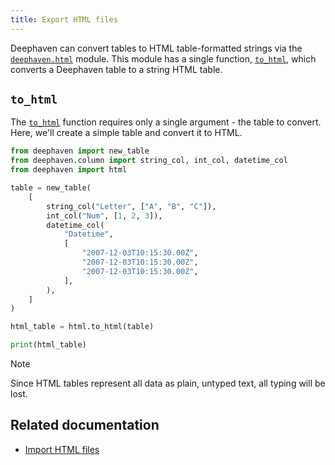 ```yaml
---
title: Export HTML files
---
```


Deephaven can convert tables to HTML table-formatted strings via the [`deephaven.html`](/core/pydoc/code/deephaven.html.html) module. This module has a single function, [`to_html`](../../reference/data-import-export/HTML/to-html.md), which converts a Deephaven table to a string HTML table.

## `to_html`

The [`to_html`](../../reference/data-import-export/HTML/to-html.md) function requires only a single argument - the table to convert. Here, we'll create a simple table and convert it to HTML.

```python order=:log,table
from deephaven import new_table
from deephaven.column import string_col, int_col, datetime_col
from deephaven import html

table = new_table(
    [
        string_col("Letter", ["A", "B", "C"]),
        int_col("Num", [1, 2, 3]),
        datetime_col(
            "Datetime",
            [
                "2007-12-03T10:15:30.00Z",
                "2007-12-03T10:15:30.00Z",
                "2007-12-03T10:15:30.00Z",
            ],
        ),
    ]
)

html_table = html.to_html(table)

print(html_table)
```

> [!NOTE]
> Since HTML tables represent all data as plain, untyped text, all typing will be lost.

## Related documentation

- [Import HTML files](./html-import.md)
